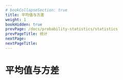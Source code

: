 ```yaml
---
# bookCollapseSection: true
title: 平均值与方差
weight: 1
bookHidden: true
prevPage: /docs/probability-statistics/statistics
prevPageTitle: 统计
nextPage: 
nextPageTitle: 
---
```


# 平均值与方差

